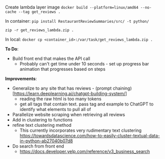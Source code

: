 Create lambda layer image
`docker build --platform=linux/amd64 --no-cache --tag get_reviews .`

In container:
`pip install RestaurantReviewSummaries/src/ -t python/`

`zip -r get_reviews_lambda.zip .`

In local:
`docker cp <container_id>:/var/task/get_reviews_lambda.zip .`



**To Do**:

* Build front end that makes the API call
  * Probably can't get time under 10 seconds - set up progress bar animation that progresses based on steps

**Improvements**:
* Generalize to any site that has reviews - (prompt chaining)[https://learn.deeplearning.ai/chatgpt-building-system/]
  * reading the raw html is too many tokens
  * get all tags that contain text. pass tag and example to ChatGPT to identify what elements to pull all of 
* Parallelize website scraping when retrieving all reviews
* Add in clustering to functions
* refine text clustering method 
  * This currently incorporates very rudimentary text clustering https://towardsdatascience.com/how-to-easily-cluster-textual-data-in-python-ab27040b07d8
* Do search from front end
  * https://docs.developer.yelp.com/reference/v3_business_search
